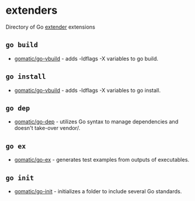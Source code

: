 # extenders

Directory of Go [extender](//github.com/gomatic/extender) extensions

## `go build`

- [gomatic/go-vbuild](//github.com/gomatic/go-vbuild) - adds -ldflags -X variables to go build.

## `go install`

- [gomatic/go-vbuild](//github.com/gomatic/go-vbuild) - adds -ldflags -X variables to go install.

## `go dep`

- [gomatic/go-dep](//github.com/gomatic/go-dep) - utilizes Go syntax to manage dependencies and doesn't take-over vendor/.

## `go ex`

- [gomatic/go-ex](//github.com/gomatic/go-ex) - generates test examples from outputs of executables.

## `go init`

- [gomatic/go-init](//github.com/gomatic/go-init) - initializes a folder to include several Go standards.
